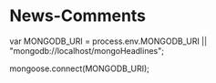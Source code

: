 # News-Comments

var MONGODB_URI = process.env.MONGODB_URI || "mongodb://localhost/mongoHeadlines";

mongoose.connect(MONGODB_URI);